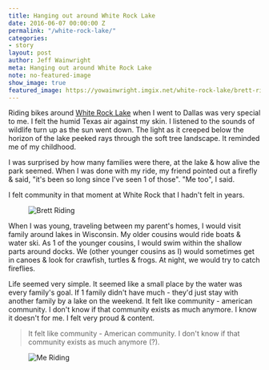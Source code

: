 ```yaml
---
title: Hanging out around White Rock Lake
date: 2016-06-07 00:00:00 Z
permalink: "/white-rock-lake/"
categories:
- story
layout: post
author: Jeff Wainwright
meta: Hanging out around White Rock Lake
note: no-featured-image
show_image: true
featured_image: https://yowainwright.imgix.net/white-rock-lake/brett-riding-sq.jpg
---
```


Riding bikes around [White Rock Lake](https://en.wikipedia.org/wiki/White_Rock_Lake) when I went to Dallas was very special to me. I felt the humid Texas air against my skin. I listened to the sounds of wildlife turn up as the sun went down. The light as it creeped below the horizon of the lake peeked rays through the soft tree landscape. It reminded me of my childhood.

I was surprised by how many families were there, at the lake & how alive the park seemed. When I was done with my ride, my friend pointed out a firefly & said, "it's been so long since I've seen 1 of those". "Me too", I said.

I felt community in that moment at White Rock that I hadn't felt in years.

<figure>
	<img src="https://yowainwright.imgix.net/white-rock-lake/brett-riding.jpg" alt="Brett Riding" />
</figure>

When I was young, traveling between my parent's homes, I would visit family around lakes in Wisconsin. My older cousins would ride boats & water ski. As 1 of the younger cousins, I would swim within the shallow parts around docks. We (other younger cousins as I) would sometimes get in canoes & look for crawfish, turtles & frogs. At night, we would try to catch fireflies.

Life seemed very simple. It seemed like a small place by the water was every family's goal. If 1 family didn't have much - they'd just stay with another family by a lake on the weekend. It felt like community - american community. I don't know if that community exists as much anymore. I know it doesn't for me. I felt very proud & content.

>It felt like community - American community. I don't know if that community exists as much anymore (?).

<figure>
	<img src="https://yowainwright.imgix.net/white-rock-lake/me-riding.jpg" alt="Me Riding" />
</figure>
